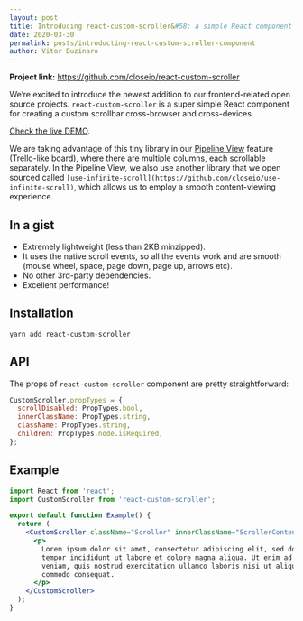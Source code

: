 ```yaml
---
layout: post
title: Introducing react-custom-scroller&#58; a simple React component for creating custom scrollbars
date: 2020-03-30
permalink: posts/introducting-react-custom-scroller-component
author: Vitor Buzinaro
---
```


**Project link:** https://github.com/closeio/react-custom-scroller

We’re excited to introduce the newest addition to our frontend-related open source projects. `react-custom-scroller` is a super simple React component for creating a custom scrollbar cross-browser and cross-devices.

[Check the live DEMO](https://closeio.github.io/react-custom-scroller/).

We are taking advantage of this tiny library in our [Pipeline View](https://close.com/pipeline/) feature (Trello-like board), where there are multiple columns, each scrollable separately. In the Pipeline View, we also use another library that we open sourced called `[use-infinite-scroll](https://github.com/closeio/use-infinite-scroll)`, which allows us to employ a smooth content-viewing experience.

## In a gist

- Extremely lightweight (less than 2KB minzipped).
- It uses the native scroll events, so all the events work and are smooth (mouse wheel, space, page down, page up, arrows etc).
- No other 3rd-party dependencies.
- Excellent performance!

## Installation

    yarn add react-custom-scroller

## API

The props of `react-custom-scroller` component are pretty straightforward:

```js
CustomScroller.propTypes = {
  scrollDisabled: PropTypes.bool,
  innerClassName: PropTypes.string,
  className: PropTypes.string,
  children: PropTypes.node.isRequired,
};
```

## Example

```jsx
import React from 'react';
import CustomScroller from 'react-custom-scroller';

export default function Example() {
  return (
    <CustomScroller className="Scroller" innerClassName="ScrollerContent">
      <p>
        Lorem ipsum dolor sit amet, consectetur adipiscing elit, sed do eiusmod
        tempor incididunt ut labore et dolore magna aliqua. Ut enim ad minim
        veniam, quis nostrud exercitation ullamco laboris nisi ut aliquip ex ea
        commodo consequat.
      </p>
    </CustomScroller>
  );
}
```
